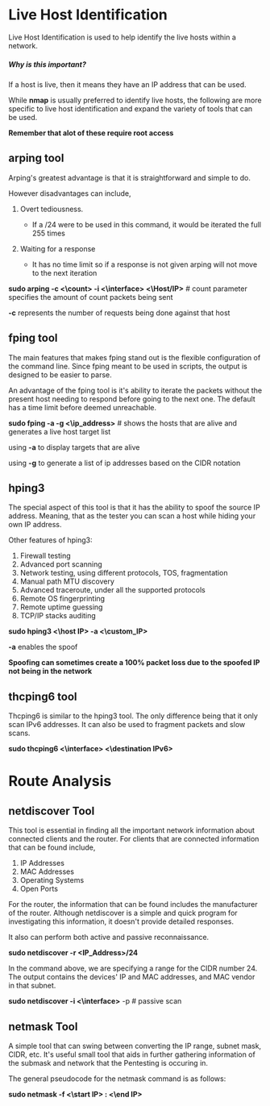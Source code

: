 # Live Host Identification

Live Host Identification is used to help identify the live hosts within a network.

##### Why is this important?

If a host is live, then it means they have an IP address that can be used.

While **nmap** is usually preferred to identify live hosts, the following are more specific to live host identification and expand the variety of tools that can be used. 

**Remember that alot of these require root access**

## arping tool

Arping's greatest advantage is that it is straightforward and simple to do.

However disadvantages can include, 

1. Overt tediousness. 
    - If a /24 were to be used in this command, it would be iterated the full 255 times

2. Waiting for a response
    - It has no time limit so if a response is not given arping will not move to the next iteration



**sudo arping -c <\count\> -i <\interface\> <\Host/IP\>** # count parameter specifies the amount of count packets being sent

 **-c** represents the number of requests being done against that host

## fping tool

The main features that makes fping stand out is the flexible configuration of the command line. Since fping meant to be used in scripts, the output is designed to be easier to parse. 

An advantage of the fping tool is it's ability to iterate the packets without the present host needing to respond before going to the next one. The default has a time limit before deemed unreachable. 



**sudo fping -a -g <\ip_address\>** # shows the hosts that are alive and generates a live host target list



using **-a** to display targets that are alive

using **-g** to generate a list of ip addresses based on the CIDR notation 

## hping3

The special aspect of this tool is that it has the ability to spoof the source IP address. Meaning, that as the tester you can scan a host while hiding your own IP address. 

Other features of hping3: 

1. Firewall testing
2. Advanced port scanning
3. Network testing, using different protocols, TOS, fragmentation
4. Manual path MTU discovery
5. Advanced traceroute, under all the supported protocols
6. Remote OS fingerprinting
7. Remote uptime guessing
8. TCP/IP stacks auditing


**sudo hping3 <\host IP\> -a <\custom_IP\>**

**-a**  enables the spoof

**Spoofing can sometimes create a 100% packet loss due to the spoofed IP not being in the network**

## thcping6 tool

Thcping6 is similar to the hping3 tool. The only difference being that it only scan IPv6 addresses. It can also be used to fragment packets and slow scans. 

**sudo thcping6 <\interface\> <\destination IPv6\>**

# Route Analysis

## netdiscover Tool

This tool is essential in finding all the important network information about connected clients and the router. 
For clients that are connected information that can be found include, 

1. IP Addresses
2. MAC Addresses
3. Operating Systems
4. Open Ports

For the router, the information that can be found includes the manufacturer of the router. 
Although netdiscover is a simple and quick program for investigating this information, it doesn't provide detailed responses. 

It also can perform both active and passive reconnaissance. 

**sudo netdiscover -r <IP_Address>/24**

In the command above, we are specifying a range for the CIDR number 24. The output contains the devices' IP and MAC addresses, and MAC vendor in that subnet.

**sudo netdiscover -i <\interface\>** -p # passive scan 

## netmask Tool

A simple tool that can swing between converting the IP range, subnet mask, CIDR, etc. It's useful small tool that aids in further gathering information of the submask and network that the Pentesting is occuring in.

The general pseudocode for the netmask command is as follows:

**sudo netmask -f <\start IP\> : <\end IP\>**

